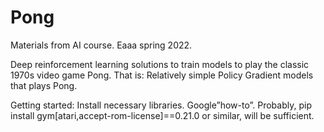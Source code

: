 # Pong

Materials from AI course. 
Eaaa spring 2022.


Deep reinforcement learning solutions to train models to play the classic 1970s video game Pong.
That is: Relatively simple Policy Gradient models that plays Pong.

Getting started:
Install necessary libraries. Google”how-to”. Probably,
pip install gym[atari,accept-rom-license]==0.21.0
or similar, will be sufficient.

